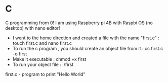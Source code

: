 # C
C programming from 0! I am using Raspberry pi 4B with Raspbi OS (no desktop) with nano editor!

* I went to the home direction and created a file with the name "first.c" : touch first.c and nano first.c
* To run the c program , you should create an object file from it : cc first.c -o first
* Make it executable : chmod +x first
* To run your object file : ./first

first.c - program to print "Hello World"
